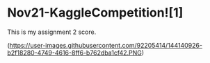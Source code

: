 # Nov21-KaggleCompetition![1]
This is my assignment 2 score.

(https://user-images.githubusercontent.com/92205414/144140926-b2f18280-4749-4616-8ff6-b762dba1cf42.PNG)
